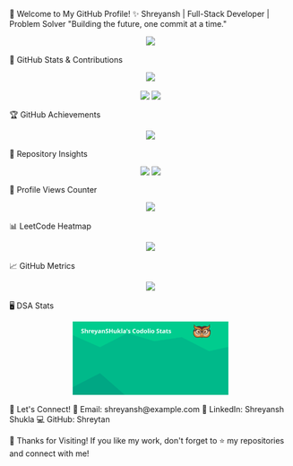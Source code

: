 🚀 Welcome to My GitHub Profile!
✨ Shreyansh | Full-Stack Developer | Problem Solver
"Building the future, one commit at a time."

<p align="center"> <img src="https://readme-typing-svg.herokuapp.com?font=Fira+Code&pause=1000&color=8A2BE2&center=true&vCenter=true&width=600&lines=👋+Hello,+I'm+Shreyansh!;🚀+A+Full-Stack+Developer;🔥+Passionate+About+Problem+Solving;💡+Open-Source+Enthusiast!;🌍+Always+Learning+and+Exploring!" /> </p>
🚀 GitHub Stats & Contributions
<p align="center"> <img src="https://github-readme-streak-stats.herokuapp.com/?user=Shreytan&theme=radical&hide_border=true" width="50%" /> </p> <p align="center"> <img src="https://github-readme-stats.vercel.app/api?username=Shreytan&show_icons=true&theme=radical&hide_border=true" width="48%" /> <img src="https://github-readme-stats.vercel.app/api/top-langs/?username=Shreytan&layout=compact&theme=radical&hide_border=true" width="48%" /> </p>
🏆 GitHub Achievements
<p align="center"> <img src="https://github-profile-trophy.vercel.app/?username=Shreytan&theme=radical&no-frame=true&margin-w=15" /> </p>
🌟 Repository Insights
<p align="center"> <img src="https://img.shields.io/github/stars/Shreytan/Cohort-2.0?style=for-the-badge&color=blueviolet" /> <img src="https://img.shields.io/github/forks/Shreytan/Cohort-2.0?style=for-the-badge&color=blue" /> </p>
👀 Profile Views Counter
<p align="center"> <img src="https://komarev.com/ghpvc/?username=Shreytan&label=Profile%20Views&color=blueviolet&style=flat" /> </p>
📊 LeetCode Heatmap
<p align="center"> <img src="https://www.dsastats.site/api/lcheatmap/Shreytan" /> </p>
📈 GitHub Metrics
<p align="center"> <img src="https://github-readme-metrics.vercel.app/api?username=Shreytan&theme=radical&hide_border=true" /> </p>
🖥️ DSA Stats
<p align="center">  <img src="https://github.com/Shreytan/Shreytan/blob/main/stats.svg" width="55%"> </a> </p>
🎯 Let's Connect!
📩 Email: shreyansh@example.com
🔗 LinkedIn: Shreyansh Shukla
💻 GitHub: Shreytan

🖤 Thanks for Visiting!
If you like my work, don't forget to ⭐ my repositories and connect with me!
